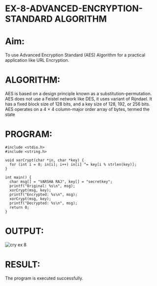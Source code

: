 # EX-8-ADVANCED-ENCRYPTION-STANDARD ALGORITHM
# Aim:
To use Advanced Encryption Standard (AES) Algorithm for a practical application like URL Encryption.

# ALGORITHM:
AES is based on a design principle known as a substitution–permutation.
AES does not use a Feistel network like DES, it uses variant of Rijndael.
It has a fixed block size of 128 bits, and a key size of 128, 192, or 256 bits.
AES operates on a 4 × 4 column-major order array of bytes, termed the state
# PROGRAM:
~~~
#include <stdio.h>
#include <string.h>

void xorCrypt(char *in, char *key) {
  for (int i = 0; in[i]; i++) in[i] ^= key[i % strlen(key)];
}

int main() {
  char msg[] = "VARSHA RAJ", key[] = "secretkey";
  printf("Original: %s\n", msg);
  xorCrypt(msg, key);
  printf("Encrypted: %s\n", msg);
  xorCrypt(msg, key);
  printf("Decrypted: %s\n", msg);
  return 0;
}
~~~
# OUTPUT:
![cry ex 8](https://github.com/user-attachments/assets/04d41c84-967e-42ff-be56-63a2f35dfb11)
# RESULT:
 The program is executed successfully.

